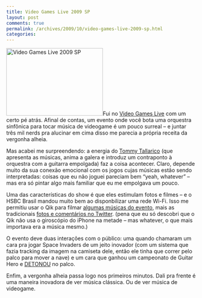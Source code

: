 ```yaml
---
title: Video Games Live 2009 SP
layout: post
comments: true
permalink: /archives/2009/10/video-games-live-2009-sp.html
categories:
---
```

<img class="alignright size-full wp-image-3494 right" src="//chester.me/wp-content/uploads/2009/10/vgl.jpg" alt="Video Games Live 2009 SP" width="256" height="179" />Fui no [Video Games Live][1] com um certo pé atrás. Afinal de contas, um evento onde você bota uma orquestra sinfônica para tocar música de videogame é um pouco surreal &#8211; e juntar três mil nerds pra alucinar em cima disso me parecia a própria receita da vergonha alheia.

Mas acabei me surpreendendo: a energia do [Tommy Tallarico][2] (que apresenta as músicas, anima a galera e introduz um contraponto à orquestra com a guitarra empolgada) faz a coisa acontecer. Claro, depende muito da sua conexão emocional com os jogos cujas músicas estão sendo interpretadas: coisas que eu não joguei pareciam bem &#8220;yeah, whatever&#8221; &#8211; mas era só pintar algo mais familiar que eu me empolgava um pouco.

Uma das características do show é que eles estimulam fotos e filmes &#8211; e o HSBC Brasil mandou muito bem ao disponbilizar uma rede Wi-Fi. Isso me permitiu usar o Qik para filmar [algumas músicas do evento][3], mais as tradicionais [fotos e comentários no Twitter][4]. (pena que eu só descobri que o Qik não usa o giroscópio do iPhone na metade &#8211; mas whatever, o que mais importava era a música mesmo.)

O evento deve duas interações com o público: uma quando chamaram um cara pra jogar Space Invaders de um jeito inovador (com um sistema que fazia tracking da imagem na camiseta dele, então ele tinha que correr pelo palco para mover a nave) e um cara que ganhou um campeonato de Guitar Hero e [DETONOU][5] no palco.

Enfim, a vergonha alheia passa logo nos primeiros minutos. Dali pra frente é uma maneira inovadora de ver música clássica. Ou de ver música de videogame.

 [1]: http://www.videogameslive.com
 [2]: http://en.wikipedia.org/wiki/Tommy_Tallarico
 [3]: http://qik.com/chesterbr
 [4]: http://twitter.com/chesterbr
 [5]: http://qik.com/video/3130654
